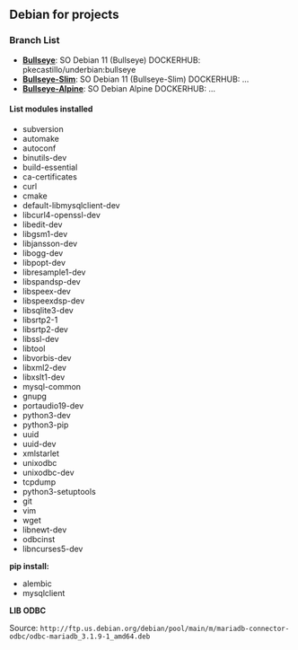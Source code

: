 ## Debian for projects

### Branch List

- **[Bullseye](https://github.com/underport/underbian/tree/bullseye)**: SO Debian 11 (Bullseye) DOCKERHUB: pkecastillo/underbian:bullseye
- **[Bullseye-Slim](#)**: SO Debian 11 (Bullseye-Slim) DOCKERHUB: ...
- **[Bullseye-Alpine](#)**: SO Debian Alpine DOCKERHUB: ...

#### List modules installed

- subversion
- automake
- autoconf
- binutils-dev
- build-essential
- ca-certificates
- curl
- cmake
- default-libmysqlclient-dev
- libcurl4-openssl-dev
- libedit-dev
- libgsm1-dev
- libjansson-dev
- libogg-dev
- libpopt-dev
- libresample1-dev
- libspandsp-dev
- libspeex-dev
- libspeexdsp-dev
- libsqlite3-dev
- libsrtp2-1
- libsrtp2-dev
- libssl-dev
- libtool
- libvorbis-dev
- libxml2-dev
- libxslt1-dev
- mysql-common
- gnupg
- portaudio19-dev
- python3-dev
- python3-pip
- uuid
- uuid-dev
- xmlstarlet
- unixodbc
- unixodbc-dev
- tcpdump
- python3-setuptools
- git
- vim
- wget
- libnewt-dev
- odbcinst
- libncurses5-dev

**pip install:** 

- alembic
- mysqlclient

**LIB ODBC**

Source: `http://ftp.us.debian.org/debian/pool/main/m/mariadb-connector-odbc/odbc-mariadb_3.1.9-1_amd64.deb`


